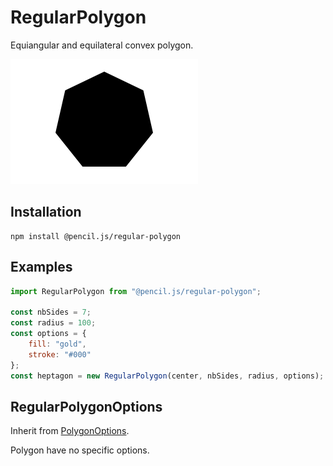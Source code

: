 # RegularPolygon

Equiangular and equilateral convex polygon.

![Regular-polygon example](../../media/examples/regular-polygon.png)


## Installation

    npm install @pencil.js/regular-polygon


## Examples

```js
import RegularPolygon from "@pencil.js/regular-polygon";

const nbSides = 7;
const radius = 100;
const options = {
    fill: "gold",
    stroke: "#000"
};
const heptagon = new RegularPolygon(center, nbSides, radius, options);
```


## RegularPolygonOptions
Inherit from [PolygonOptions](../polygon/readme.md#polygonoptions).

Polygon have no specific options.
